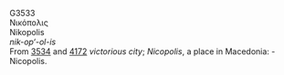 <body>
  <p>G3533<br>  Νικόπολις  <br> Nikopolis  <br><i>nik-op‘-ol-is </i><br>From <a href="g3534.htm">3534</a> and <a href="g4172.htm">4172</a>  <i>victorious</i> <i>city</i>; <i>Nicopolis</i>, a place in Macedonia: - Nicopolis.<br></p>
 </body>